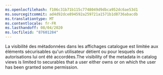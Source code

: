 ```yaml
---
ms.openlocfilehash: f106c31b71b115c7748049d9dbca952dc6ae53d1
ms.sourcegitcommit: ad4d92dce894592a259721a1571b1d8736abacdb
ms.translationtype: MT
ms.contentlocale: fr-FR
ms.lasthandoff: 08/04/2020
ms.locfileid: "87601284"
---
```

<span data-ttu-id="eeee1-101">La visibilité des métadonnées dans les affichages catalogue est limitée aux éléments sécurisables qu'un utilisateur détient ou pour lesquels des autorisations lui ont été accordées.</span><span class="sxs-lookup"><span data-stu-id="eeee1-101">The visibility of the metadata in catalog views is limited to securables that a user either owns or on which the user has been granted some permission.</span></span>
